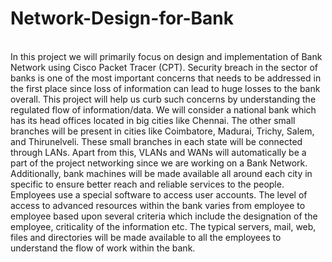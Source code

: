 # Network-Design-for-Bank
</br>In this project we will primarily focus on design and implementation of Bank Network using 
Cisco Packet Tracer (CPT). Security breach in the sector of banks is one of the most important 
concerns that needs to be addressed in the first place since loss of information can lead to huge 
losses to the bank overall. This project will help us curb such concerns by understanding the 
regulated flow of information/data. We will consider a national bank which has its head offices 
located in big cities like Chennai. The other small branches will be present in cities like 
Coimbatore, Madurai, Trichy, Salem, and Thirunelveli. These small branches in each state will 
be connected through LANs. Apart from this, VLANs and WANs will automatically be a part 
of the project networking since we are working on a Bank Network. Additionally, bank 
machines will be made available all around each city in specific to ensure better reach and 
reliable services to the people. Employees use a special software to access user accounts. The 
level of access to advanced resources within the bank varies from employee to employee based 
upon several criteria which include the designation of the employee, criticality of the 
information etc. The typical servers, mail, web, files and directories will be made available to 
all the employees to understand the flow of work within the bank.
